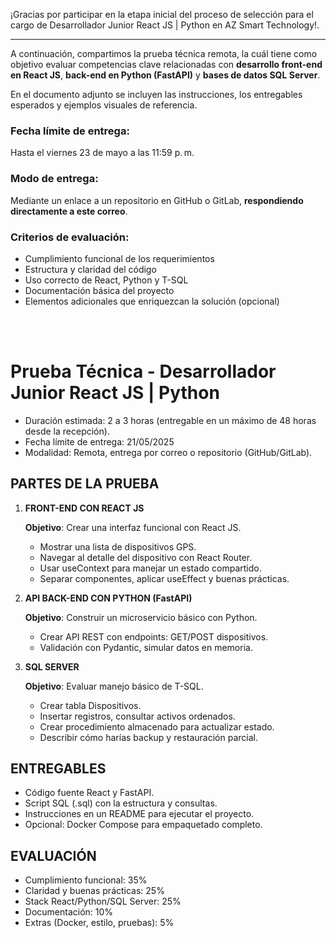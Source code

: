 ¡Gracias por participar en la etapa inicial del proceso de selección para el cargo de Desarrollador Junior React JS | Python en AZ Smart Technology!.

---

A continuación, compartimos la prueba técnica remota, la cuál tiene como objetivo evaluar competencias clave relacionadas con **desarrollo front-end en React JS**, **back-end en Python (FastAPI)** y **bases de datos SQL Server**.

En el documento adjunto se incluyen las instrucciones, los entregables esperados y ejemplos visuales de referencia.

### Fecha límite de entrega:

Hasta el viernes 23 de mayo a las 11:59 p. m.

### Modo de entrega:

Mediante un enlace a un repositorio en GitHub o GitLab, **respondiendo directamente a este correo**.

### Criterios de evaluación:

- Cumplimiento funcional de los requerimientos
- Estructura y claridad del código
- Uso correcto de React, Python y T-SQL
- Documentación básica del proyecto
- Elementos adicionales que enriquezcan la solución (opcional)

<br><br>

# Prueba Técnica - Desarrollador Junior React JS | Python

- Duración estimada: 2 a 3 horas (entregable en un máximo de 48 horas desde la recepción).
- Fecha límite de entrega: 21/05/2025
- Modalidad: Remota, entrega por correo o repositorio (GitHub/GitLab).

## PARTES DE LA PRUEBA

1. **FRONT-END CON REACT JS**

   **Objetivo**: Crear una interfaz funcional con React JS.

   - Mostrar una lista de dispositivos GPS.
   - Navegar al detalle del dispositivo con React Router.
   - Usar useContext para manejar un estado compartido.
   - Separar componentes, aplicar useEffect y buenas prácticas.

2. **API BACK-END CON PYTHON (FastAPI)**

   **Objetivo**: Construir un microservicio básico con Python.

   - Crear API REST con endpoints: GET/POST dispositivos.
   - Validación con Pydantic, simular datos en memoria.

3. **SQL SERVER**

   **Objetivo**: Evaluar manejo básico de T-SQL.

   - Crear tabla Dispositivos.
   - Insertar registros, consultar activos ordenados.
   - Crear procedimiento almacenado para actualizar estado.
   - Describir cómo harías backup y restauración parcial.

## ENTREGABLES

- Código fuente React y FastAPI.
- Script SQL (.sql) con la estructura y consultas.
- Instrucciones en un README para ejecutar el proyecto.
- Opcional: Docker Compose para empaquetado completo.

## EVALUACIÓN

- Cumplimiento funcional: 35%
- Claridad y buenas prácticas: 25%
- Stack React/Python/SQL Server: 25%
- Documentación: 10%
- Extras (Docker, estilo, pruebas): 5%
